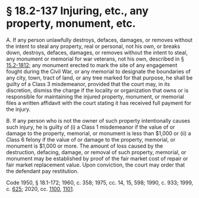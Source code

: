 # § 18.2-137 Injuring, etc., any property, monument, etc.

<p>A. If any person unlawfully destroys, defaces, damages, or removes without the intent to steal any property, real or personal, not his own, or breaks down, destroys, defaces, damages, or removes without the intent to steal, any monument or memorial for war veterans, not his own, described in § <a href='/vacode/15.2-1812/'>15.2-1812</a>; any monument erected to mark the site of any engagement fought during the Civil War, or any memorial to designate the boundaries of any city, town, tract of land, or any tree marked for that purpose, he shall be guilty of a Class 3 misdemeanor, provided that the court may, in its discretion, dismiss the charge if the locality or organization that owns or is responsible for maintaining the injured property, monument, or memorial files a written affidavit with the court stating it has received full payment for the injury.</p><p>B. If any person who is not the owner of such property intentionally causes such injury, he is guilty of (i) a Class 1 misdemeanor if the value of or damage to the property, memorial, or monument is less than $1,000 or (ii) a Class 6 felony if the value of or damage to the property, memorial, or monument is $1,000 or more. The amount of loss caused by the destruction, defacing, damage, or removal of such property, memorial, or monument may be established by proof of the fair market cost of repair or fair market replacement value. Upon conviction, the court may order that the defendant pay restitution.</p><p>Code 1950, § 18.1-172; 1960, c. 358; 1975, cc. 14, 15, 598; 1990, c. 933; 1999, c. <a href='http://lis.virginia.gov/cgi-bin/legp604.exe?991+ful+CHAP0625'>625</a>; 2020, cc. <a href='http://lis.virginia.gov/cgi-bin/legp604.exe?201+ful+CHAP1100'>1100</a>, <a href='http://lis.virginia.gov/cgi-bin/legp604.exe?201+ful+CHAP1101'>1101</a>.</p>